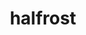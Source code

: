 ---
title: halfrost
github: https://github.com/halfrost
mode: light
transition: 3s
archetype:
- Descriptive
---